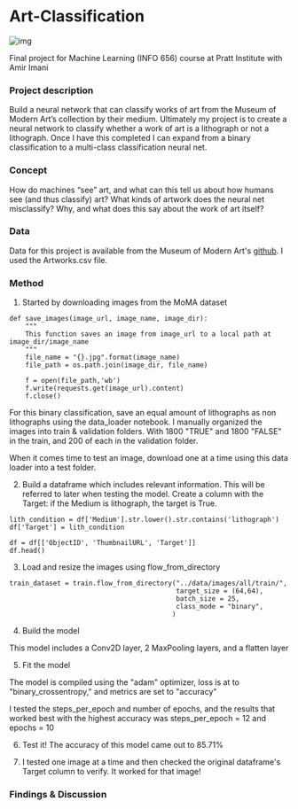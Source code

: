 # Art-Classification

![img](https://raw.githubusercontent.com/perceptionmgmt/Art-Classification/main/img.pdfraw=true)

Final project for Machine Learning (INFO 656) course at Pratt Institute with Amir Imani


### Project description
Build a neural network that can classify works of art from the Museum of Modern Art’s collection by their medium. Ultimately my project is to create a neural network to classify whether a work of art is a lithograph or not a lithograph. Once I have this completed I can expand from a binary classification to a multi-class classification neural net.


### Concept
How do machines “see” art, and what can this tell us about how humans see (and thus classify) art? What kinds of artwork does the neural net misclassify? Why, and what does this say about the work of art itself?


### Data
Data for this project is available from the Museum of Modern Art's [github](https://github.com/MuseumofModernArt/collection). I used the Artworks.csv file.


### Method

1. Started by downloading images from the MoMA dataset
```
def save_images(image_url, image_name, image_dir):
    """
    This function saves an image from image_url to a local path at image_dir/image_name
    """
    file_name = "{}.jpg".format(image_name)
    file_path = os.path.join(image_dir, file_name)

    f = open(file_path,'wb')
    f.write(requests.get(image_url).content)
    f.close()
```
For this binary classification, save an equal amount of lithographs as non lithographs using the data_loader notebook.
I manually organized the images into train & validation folders. With 1800 "TRUE" and 1800 "FALSE" in the train, and 200 of each in the validation folder.

When it comes time to test an image, download one at a time using this data loader into a test folder.


2.  Build a dataframe which includes relevant information. This will be referred to later when testing the model. Create a column with the Target: if the Medium is lithograph, the target is True.

```
lith_condition = df['Medium'].str.lower().str.contains('lithograph')
df['Target'] = lith_condition

df = df[['ObjectID', 'ThumbnailURL', 'Target']]
df.head()
```


3. Load and resize the images using flow_from_directory

```
train_dataset = train.flow_from_directory("../data/images/all/train/",
                                          target_size = (64,64),
                                          batch_size = 25,
                                          class_mode = "binary",
                                         )
```

4. Build the model

This model includes a Conv2D layer, 2 MaxPooling layers, and a flatten layer

5. Fit the model

The model is compiled using the "adam" optimizer, loss is at to "binary_crossentropy," and metrics are set to "accuracy"

I tested the steps_per_epoch and number of epochs, and the results that worked best with the highest accuracy was steps_per_epoch = 12 and epochs = 10

6. Test it!
The accuracy of this model came out to 85.71%

7. I tested one image at a time and then checked the original dataframe's Target column to verify. It worked for that image!
### Findings & Discussion
